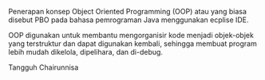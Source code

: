 Penerapan konsep Object Oriented Programming (OOP) atau yang biasa disebut PBO pada bahasa pemrograman Java menggunakan ecplise IDE.

OOP digunakan untuk membantu mengorganisir kode menjadi objek-objek yang terstruktur dan dapat digunakan kembali,
sehingga membuat program lebih mudah dikelola, dipelihara, dan di-debug. 

Tangguh Chairunnisa
